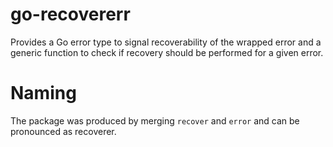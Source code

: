 # go-recovererr
Provides a Go error type to signal recoverability of the wrapped error
and a generic function to check if recovery should be performed for a given error.

# Naming
The package was produced by merging `recover` and `error` and can be pronounced as recoverer.
